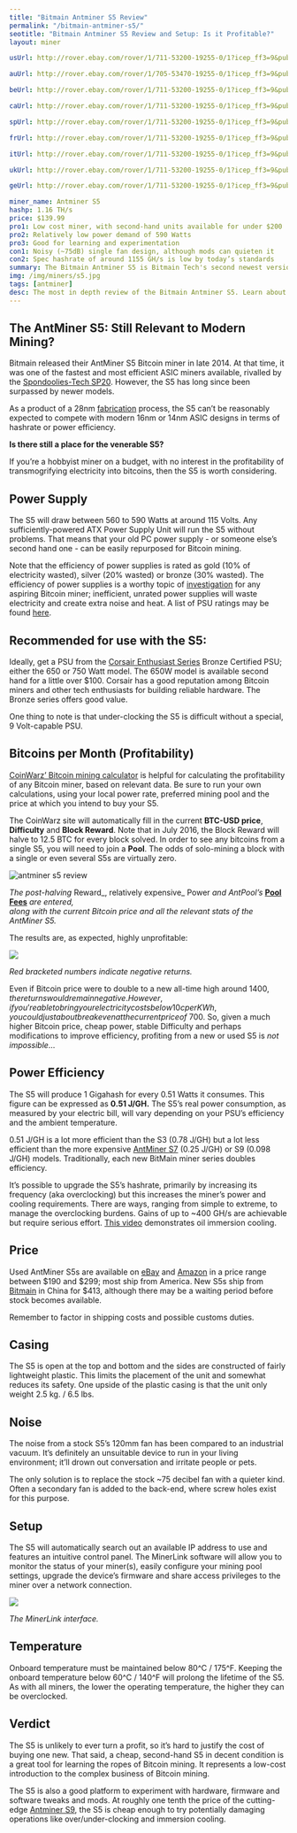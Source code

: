 ```yaml
---
title: "Bitmain Antminer S5 Review"
permalink: "/bitmain-antminer-s5/"
seotitle: "Bitmain Antminer S5 Review and Setup: Is it Profitable?"
layout: miner

usUrl: http://rover.ebay.com/rover/1/711-53200-19255-0/1?icep_ff3=9&pub=5574973039&toolid=10001&campid=5337804714&customid=&icep_uq=antminer+s5&icep_sellerId=&icep_ex_kw=&icep_sortBy=12&icep_catId=&icep_minPrice=&icep_maxPrice=&ipn=psmain&icep_vectorid=229466&kwid=902099&mtid=824&kw=lg

auUrl: http://rover.ebay.com/rover/1/705-53470-19255-0/1?icep_ff3=9&pub=5574973039&toolid=10001&campid=5337910375&customid=&icep_uq=antminer+s5&icep_sellerId=&icep_ex_kw=&icep_sortBy=12&icep_catId=&icep_minPrice=&icep_maxPrice=&ipn=psmain&icep_vectorid=229515&kwid=902099&mtid=824&kw=lg

beUrl: http://rover.ebay.com/rover/1/711-53200-19255-0/1?icep_ff3=9&pub=5574973039&toolid=10001&campid=5337910375&customid=&icep_uq=antminer+s5&icep_sellerId=&icep_ex_kw=&icep_sortBy=12&icep_catId=&icep_minPrice=&icep_maxPrice=&ipn=psmain&icep_vectorid=229522&kwid=902099&mtid=824&kw=lg

caUrl: http://rover.ebay.com/rover/1/711-53200-19255-0/1?icep_ff3=9&pub=5574973039&toolid=10001&campid=5337910375&customid=&icep_uq=antminer+s5&icep_sellerId=&icep_ex_kw=&icep_sortBy=12&icep_catId=&icep_minPrice=&icep_maxPrice=&ipn=psmain&icep_vectorid=229529&kwid=902099&mtid=824&kw=lg

spUrl: http://rover.ebay.com/rover/1/711-53200-19255-0/1?icep_ff3=9&pub=5574973039&toolid=10001&campid=5337910375&customid=&icep_uq=antminer+s5&icep_sellerId=&icep_ex_kw=&icep_sortBy=12&icep_catId=&icep_minPrice=&icep_maxPrice=&ipn=psmain&icep_vectorid=229501&kwid=902099&mtid=824&kw=lg

frUrl: http://rover.ebay.com/rover/1/711-53200-19255-0/1?icep_ff3=9&pub=5574973039&toolid=10001&campid=5337910375&customid=&icep_uq=antminer+s5&icep_sellerId=&icep_ex_kw=&icep_sortBy=12&icep_catId=&icep_minPrice=&icep_maxPrice=&ipn=psmain&icep_vectorid=229480&kwid=902099&mtid=824&kw=lg

itUrl: http://rover.ebay.com/rover/1/711-53200-19255-0/1?icep_ff3=9&pub=5574973039&toolid=10001&campid=5337910375&customid=&icep_uq=antminer+s5&icep_sellerId=&icep_ex_kw=&icep_sortBy=12&icep_catId=&icep_minPrice=&icep_maxPrice=&ipn=psmain&icep_vectorid=229494&kwid=902099&mtid=824&kw=lg

ukUrl: http://rover.ebay.com/rover/1/711-53200-19255-0/1?icep_ff3=9&pub=5574973039&toolid=10001&campid=5337910375&customid=&icep_uq=antminer+s5&icep_sellerId=&icep_ex_kw=&icep_sortBy=12&icep_catId=&icep_minPrice=&icep_maxPrice=&ipn=psmain&icep_vectorid=229508&kwid=902099&mtid=824&kw=lg

geUrl: http://rover.ebay.com/rover/1/711-53200-19255-0/1?icep_ff3=9&pub=5574973039&toolid=10001&campid=5337910375&customid=&icep_uq=antminer+s5&icep_sellerId=&icep_ex_kw=&icep_sortBy=12&icep_catId=&icep_minPrice=&icep_maxPrice=&ipn=psmain&icep_vectorid=229487&kwid=902099&mtid=824&kw=lg

miner_name: Antminer S5
hashp: 1.16 TH/s
price: $139.99
pro1: Low cost miner, with second-hand units available for under $200
pro2: Relatively low power demand of 590 Watts
pro3: Good for learning and experimentation
con1: Noisy (~75dB) single fan design, although mods can quieten it
con2: Spec hashrate of around 1155 GH/s is low by today’s standards
summary: The Bitmain Antminer S5 is Bitmain Tech's second newest version of its Antminer series of Bitcoin miners
img: /img/miners/s5.jpg
tags: [antminer]
desc: The most in depth review of the Bitmain Antminer S5. Learn about its pros, cons, profitability, and more! 
---
```


## The AntMiner S5: Still Relevant to Modern Mining?

Bitmain released their AntMiner S5 Bitcoin miner in late 2014\. At that time, it was one of the fastest and most efficient ASIC miners available, rivalled by the [Spondoolies-Tech SP20](https://www.amazon.com/Spondoolies-Tech-Jackson-1-3-1-7TH-Bitcoin-Miner/dp/B00RC288E4). However, the S5 has long since been surpassed by newer models.

As a product of a 28nm [fabrication](https://en.wikipedia.org/wiki/Semiconductor_device_fabrication) process, the S5 can’t be reasonably expected to compete with modern 16nm or 14nm ASIC designs in terms of hashrate or power efficiency.

**Is there still a place for the venerable S5?**

If you’re a hobbyist miner on a budget, with no interest in the profitability of transmogrifying electricity into bitcoins, then the S5 is worth considering.

## Power Supply

The S5 will draw between 560 to 590 Watts at around 115 Volts. Any sufficiently-powered ATX Power Supply Unit will run the S5 without problems. That means that your old PC power supply - or someone else’s second hand one - can be easily repurposed for Bitcoin mining.

Note that the efficiency of power supplies is rated as gold (10% of electricity wasted), silver (20% wasted) or bronze (30% wasted). The efficiency of power supplies is a worthy topic of [investigation](http://www.extremetech.com/extreme/143029-empowered-can-high-efficiency-power-supplies-cut-your-electricity-bill) for any aspiring Bitcoin miner; inefficient, unrated power supplies will waste electricity and create extra noise and heat. A list of PSU ratings may be found [here](http://www.plugloadsolutions.com/80PlusPowerSupplies.aspx).

## Recommended for use with the S5:

Ideally, get a PSU from the [Corsair Enthusiast Series](https://www.amazon.com/s/ref=nb_sb_noss?url=search-alias%3Delectronics&field-keywords=Corsair+Enthusiast+Series+) Bronze Certified PSU; either the 650 or 750 Watt model. The 650W model is available second hand for a little over $100\. Corsair has a good reputation among Bitcoin miners and other tech enthusiasts for building reliable hardware. The Bronze series offers good value.

One thing to note is that under-clocking the S5 is difficult without a special, 9 Volt-capable PSU.

## Bitcoins per Month (Profitability)

[CoinWarz’ Bitcoin mining calculator](http://www.coinwarz.com/calculators/bitcoin-mining-calculator/?h=14000.00&p=1350.00&pc=0.25&pf=0.20&d=199312067531.24300000&r=12.50000000&er=577.18000000&hc=2100.00) is helpful for calculating the profitability of any Bitcoin miner, based on relevant data. Be sure to run your own calculations, using your local power rate, preferred mining pool and the price at which you intend to buy your S5.

The CoinWarz site will automatically fill in the current **BTC-USD price**, **Difficulty** and **Block Reward**. Note that in July 2016, the Block Reward will halve to 12.5 BTC for every block solved. In order to see any bitcoins from a single S5, you will need to join a **Pool**. The odds of solo-mining a block with a single or even several S5s are virtually zero.

<img alt="antminer s5 review" src="/img/s5/s5-prof.png">

_The post-halving_ Reward_, relatively expensive_ Power _and AntPool’s_ [**Pool Fees**](https://en.bitcoin.it/wiki/Comparison_of_mining_pools) _are entered,  
along with the current Bitcoin price and all the relevant stats of the AntMiner S5._

The results are, as expected, highly unprofitable:

<img src="/img/s5/s5-prof-dates.png">

_Red bracketed numbers indicate negative returns._

Even if Bitcoin price were to double to a new all-time high around $1400, the returns would remain negative. However, if you’re able to bring your electricity costs below 10c per KWh, you could just about break even at the current price of ~$700\. So, given a much higher Bitcoin price, cheap power, stable Difficulty and perhaps modifications to improve efficiency, profiting from a new or used S5 is _not impossible_…

## Power Efficiency

The S5 will produce 1 Gigahash for every 0.51 Watts it consumes. This figure can be expressed as **0.51 J/GH.** The S5’s real power consumption, as measured by your electric bill, will vary depending on your PSU’s efficiency and the ambient temperature.

0.51 J/GH is a lot more efficient than the S3 (0.78 J/GH) but a lot less efficient than the more expensive [AntMiner S7](/bitmain-antminer-s7/) (0.25 J/GH) or S9 (0.098 J/GH) models. Traditionally, each new BitMain miner series doubles efficiency.

It’s possible to upgrade the S5’s hashrate, primarily by increasing its frequency (aka overclocking) but this increases the miner’s power and cooling requirements. There are ways, ranging from simple to extreme, to manage the overclocking burdens. Gains of up to ~400 GH/s are achievable but require serious effort. [This video](https://www.youtube.com/watch?v=ufDfnwc15RQ) demonstrates oil immersion cooling.

## Price

Used AntMiner S5s are available on [eBay](http://rover.ebay.com/rover/1/711-53200-19255-0/1?icep_ff3=9&pub=5574973039&toolid=10001&campid=5337910377&customid=&icep_uq=antminer+s5&icep_sellerId=&icep_ex_kw=&icep_sortBy=12&icep_catId=&icep_minPrice=&icep_maxPrice=&ipn=psmain&icep_vectorid=229466&kwid=902099&mtid=824&kw=lg) and [Amazon](https://www.amazon.com/gp/offer-listing/B00RCTIY4G/ref=dp_olp_all_mbc?ie=UTF8&condition=all) in a price range between $190 and $299; most ship from America. New S5s ship from [Bitmain](https://www.bitmaintech.com/productDetail.htm?pid=00020141222080420665NM851L7d060D) in China for $413, although there may be a waiting period before stock becomes available.

Remember to factor in shipping costs and possible customs duties.

## Casing

The S5 is open at the top and bottom and the sides are constructed of fairly lightweight plastic. This limits the placement of the unit and somewhat reduces its safety. One upside of the plastic casing is that the unit only weight 2.5 kg. / 6.5 lbs.

## Noise

The noise from a stock S5’s 120mm fan has been compared to an industrial vacuum. It’s definitely an unsuitable device to run in your living environment; it’ll drown out conversation and irritate people or pets.

The only solution is to replace the stock ~75 decibel fan with a quieter kind. Often a secondary fan is added to the back-end, where screw holes exist for this purpose.

## Setup

The S5 will automatically search out an available IP address to use and features an intuitive control panel. The MinerLink software will allow you to monitor the status of your miner(s), easily configure your mining pool settings, upgrade the device’s firmware and share access privileges to the miner over a network connection.


<img src="/img/s5/minerlink.png">

_The MinerLink interface._

## Temperature

Onboard temperature must be maintained below 80^C / 175^F. Keeping the onboard temperature below 60^C / 140^F will prolong the lifetime of the S5\. As with all miners, the lower the operating temperature, the higher they can be overclocked.

## Verdict

The S5 is unlikely to ever turn a profit, so it’s hard to justify the cost of buying one new. That said, a cheap, second-hand S5 in decent condition is a great tool for learning the ropes of Bitcoin mining. It represents a low-cost introduction to the complex business of Bitcoin mining.

The S5 is also a good platform to experiment with hardware, firmware and software tweaks and mods. At roughly one tenth the price of the cutting-edge [Antminer S9](/bitmain-antminer-s9/), the S5 is cheap enough to try potentially damaging operations like over/under-clocking and immersion cooling.